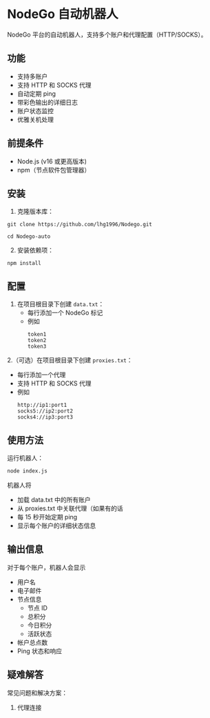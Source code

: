 # NodeGo 自动机器人

NodeGo 平台的自动机器人，支持多个账户和代理配置（HTTP/SOCKS）。

## 功能

- 支持多账户
- 支持 HTTP 和 SOCKS 代理
- 自动定期 ping
- 带彩色输出的详细日志
- 账户状态监控
- 优雅关机处理

## 前提条件

- Node.js (v16 或更高版本)
- npm（节点软件包管理器）

## 安装

1. 克隆版本库：
```
git clone https://github.com/lhg1996/Nodego.git
```
```
cd Nodego-auto
```

2. 安装依赖项：
```
npm install
```

## 配置

1. 在项目根目录下创建 `data.txt`：
   - 每行添加一个 NodeGo 标记
   - 例如
     ```
     token1
     token2
     token3
     ```

2.（可选）在项目根目录下创建 `proxies.txt`：
   - 每行添加一个代理
   - 支持 HTTP 和 SOCKS 代理
   - 例如
     ```
     http://ip1:port1
     socks5://ip2:port2
     socks4://ip3:port3
     ```

## 使用方法

运行机器人：
```bash
node index.js
```

机器人将
- 加载 data.txt 中的所有账户
- 从 proxies.txt 中关联代理（如果有的话
- 每 15 秒开始定期 ping
- 显示每个账户的详细状态信息

## 输出信息

对于每个账户，机器人会显示
- 用户名
- 电子邮件
- 节点信息
  - 节点 ID
  - 总积分
  - 今日积分
  - 活跃状态
- 帐户总点数
- Ping 状态和响应

## 疑难解答

常见问题和解决方案：

1. 代理连接
